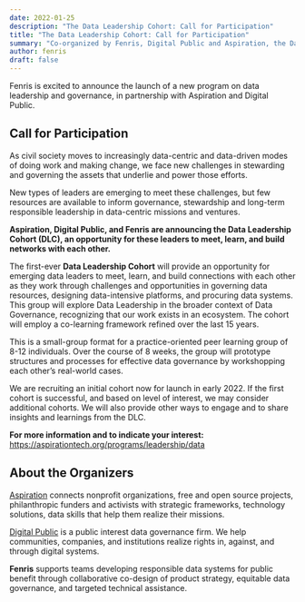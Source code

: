 ```yaml
---
date: 2022-01-25
description: "The Data Leadership Cohort: Call for Participation"
title: "The Data Leadership Cohort: Call for Participation"
summary: "Co-organized by Fenris, Digital Public and Aspiration, the Data Leadership Cohort (DLC) is an opportunity for peer learning for governance, stewardship and long-term responsible leadership in data-centric missions and ventures. Our first cohort launches in the first quarter of 2022."
author: fenris
draft: false
---
```


Fenris is excited to announce the launch of a new program on data leadership and governance, in partnership with Aspiration and Digital Public. 

## Call for Participation

As civil society moves to increasingly data-centric and data-driven modes of doing work and making change, we face new challenges in stewarding and governing the assets that underlie and power those efforts.

New types of leaders are emerging to meet these challenges, but few resources are available to inform governance, stewardship and long-term responsible leadership in data-centric missions and ventures.

**Aspiration, Digital Public, and Fenris are announcing the Data Leadership Cohort (DLC), an opportunity for these leaders to meet, learn, and build networks with each other.**

The first-ever **Data Leadership Cohort** will provide an opportunity for emerging data leaders to meet, learn, and build connections with each other as they work through challenges and opportunities in governing data resources, designing data-intensive platforms, and procuring data systems. This group will explore Data Leadership in the broader context of Data Governance, recognizing that our work exists in an ecosystem. The cohort will employ a co-learning framework refined over the last 15 years.

This is a small-group format for a practice-oriented peer learning group of 8-12 individuals. Over the course of 8 weeks, the group will prototype structures and processes for effective data governance by workshopping each other’s real-world cases. 

We are recruiting an initial cohort now for launch in early 2022. If the first cohort is successful, and based on level of interest, we may consider additional cohorts. We will also provide other ways to engage and to share insights and learnings from the DLC. 

**For more information and to indicate your interest:** 
https://aspirationtech.org/programs/leadership/data

## About the Organizers

[Aspiration](https://aspirationtech.org/) connects nonprofit organizations, free and open source projects, philanthropic funders and activists with strategic frameworks, technology solutions, data skills that help them realize their missions.

[Digital Public](https://www.digitalpublic.io/) is a public interest data governance firm. We help communities, companies, and institutions realize rights in, against, and through digital systems. 

**Fenris** supports teams developing responsible data systems for public benefit through collaborative co-design of product strategy, equitable data governance, and targeted technical assistance.
